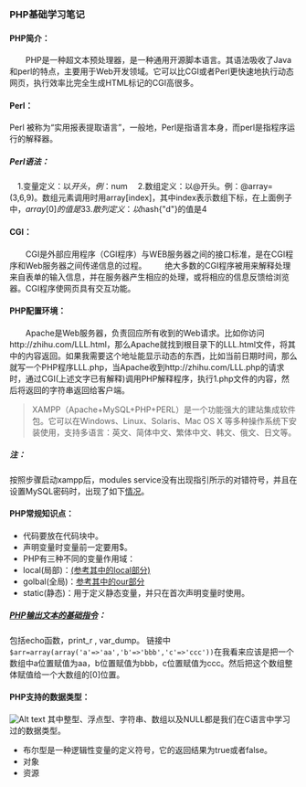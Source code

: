 ### PHP基础学习笔记
#### PHP简介：
　　PHP是一种超文本预处理器，是一种通用开源脚本语言。其语法吸收了Java和perl的特点，主要用于Web开发领域。它可以比CGI或者Perl更快速地执行动态网页，执行效率比完全生成HTML标记的CGI高很多。
#### Perl：
Perl 被称为“实用报表提取语言”，一般地，Perl是指语言本身，而perl是指程序运行的解释器。
##### Perl语法：
　1.变量定义：以$开头，例：$num
　2.数组定义：以@开头。例：@array=(3,6,9)。数组元素调用时用array[index]，其中index表示数组下标，在上面例子中，$array[0]的值是3
　3.散列定义：以%开头，如：%hash=("c",3,"d",4)，其中$hash{"d"}的值是4
#### CGI：
　　CGI是外部应用程序（CGI程序）与WEB服务器之间的接口标准，是在CGI程序和Web服务器之间传递信息的过程。
　　绝大多数的CGI程序被用来解释处理来自表单的输入信息，并在服务器产生相应的处理，或将相应的信息反馈给浏览器。CGI程序使网页具有交互功能。
#### PHP配置环境：
　　Apache是Web服务器，负责回应所有收到的Web请求。比如你访问http://zhihu.com/LLL.html，那么Apache就找到根目录下的LLL.html文件，将其中的内容返回。如果我需要这个地址能显示动态的东西，比如当前日期时间，那么就写一个PHP程序LLL.php，当Apache收到http://zhihu.com/LLL.php的请求时，通过CGI(上述文字已有解释)调用PHP解释程序，执行1.php文件的内容，然后将返回的字符串返回给客户端。
>XAMPP（Apache+MySQL+PHP+PERL）是一个功能强大的建站集成软件包。它可以在Windows、Linux、Solaris、Mac OS X 等多种操作系统下安装使用，支持多语言：英文、简体中文、繁体中文、韩文、俄文、日文等。

##### 注：
按照步骤启动xampp后，modules service没有出现指引所示的对错符号，并且在设置MySQL密码时，出现了如下[情况](http://localhost:81/phpmyadmin/)。
#### PHP常规知识点：
- 代码要放在<?php ?>代码块中。
- 声明变量时变量前一定要用$。
- PHP有三种不同的变量作用域：
 - local(局部)：[(参考其中的local部分)](http://blog.csdn.net/henjay724/article/details/8457556)
 -  golbal(全局)：[参考其中的our部分](http://blog.csdn.net/henjay724/article/details/8457556)
 -  static(静态)：用于定义静态变量，并只在首次声明变量时使用。
##### [PHP输出文本的基础指令](http://blog.csdn.net/renzhenhuai/article/details/9317341)：
包括echo函数，print_r , var_dump。
链接中
`$arr=array(array('a'=>'aa','b'=>'bbb','c'=>'ccc'))`在我看来应该是把一个数组中a位置赋值为aa，b位置赋值为bbb，c位置赋值为ccc。然后把这个数组整体赋值给一个大数组的[0]位置。
#### PHP支持的数据类型：
![Alt text](./1512044187508.png)
其中整型、浮点型、字符串、数组以及NULL都是我们在C语言中学习过的数据类型。
- 布尔型是一种逻辑性变量的定义符号，它的返回结果为true或者false。
- 对象
- 资源
